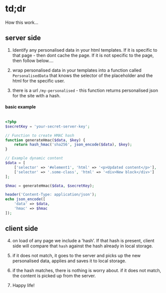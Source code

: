 # td;dr

How this work...

## server side

1. Identify any personalised data in your html templates. If it is specific to that page - then dont cache the page. If it is not specific to the page, then follow below....

2. wrap personalised data in your templates into a function called `PersonalisedData` that knows the selector
of the placeholder and the html for the specific user.

3. there is a url `/my-personalised` - this function returns personalised json for the site with a hash.

#### basic example

```php

<?php
$secretKey = 'your-secret-server-key';

// Function to create HMAC hash
function generateHmac($data, $key) {
    return hash_hmac('sha256', json_encode($data), $key);
}

// Example dynamic content
$data = [
    ['selector' => '#element1', 'html' => '<p>Updated content</p>'],
    ['selector' => '.some-class', 'html' => '<div>New block</div>']
];

$hmac = generateHmac($data, $secretKey);

header('Content-Type: application/json');
echo json_encode([
    'data' => $data, 
    'hmac' => $hmac
]);


```

## client side

4. on load of any page we include a 'hash'.  If that hash is present, client side will compare that `hash` against the hash already in local storage.

5. if it does not match, it goes to the server and picks up the new personalised data, applies and saves it to local storage.

6. if the hash matches, there is nothing is worry about. if it does not match, the content is picked up from the server.

7. Happy life!


